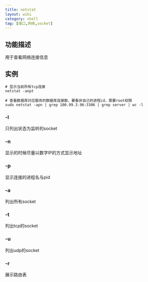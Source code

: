 ```yaml
---
title: netstat
layout: wiki
category: shell
tag: [端口,网络,socket]
---
```


## 功能描述

用于查看网络连接信息


## 实例

~~~
# 显示当前所有tcp连接
netstat -anpt

# 查看数据库对应服务的数据库连接数，要看非自己的进程id，需要root权限
sudo netstat -apn | grep 100.99.3.96:3306 | grep server | wc -l
~~~

### -l

只列出状态为监听的socket

### -n

显示的时候尽量以数字IP的方式显示地址

### -p

显示连接的进程名与pid

### -a

列出所有socket

### -t

列出tcp的socket

### -u

列出udp的socket

### -r

展示路由表
